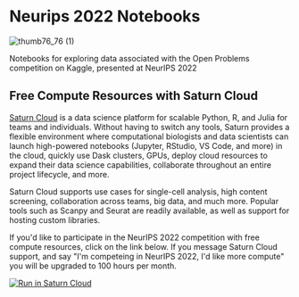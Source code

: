 # Neurips 2022 Notebooks

![thumb76_76 (1)](https://user-images.githubusercontent.com/249407/185646063-fb6d8615-2e3a-48b7-a673-229f221739ab.png)

Notebooks for exploring data associated with the Open Problems competition on Kaggle, presented at NeurIPS 2022

## Free Compute Resources with Saturn Cloud

[Saturn Cloud](https://saturncloud.io) is a data science platform for scalable Python, R, and Julia for teams and individuals. Without having to switch any tools, Saturn provides a flexible environment where computational biologists and data scientists can launch high-powered notebooks (Jupyter, RStudio, VS Code, and more) in the cloud, quickly use Dask clusters, GPUs, deploy cloud resources to expand their data science capabilities, collaborate throughout an entire project lifecycle, and more.

Saturn Cloud supports use cases for single-cell analysis, high content screening, collaboration across teams, big data, and much more. Popular tools such as Scanpy and Seurat are readily available, as well as support for hosting custom libraries.

If you'd like to participate in the NeurIPS 2022 competition with free compute resources, click on the link below. If you message Saturn Cloud support, and say  "I'm competeing in NeurIPS 2022, I'd like more compute" you will be upgraded to 100 hours per month.

<a href="https://app.community.saturnenterprise.io/dash/resources?recipeUrl=https://raw.githubusercontent.com/openproblems-bio/neurips_2022_notebooks/main/.saturn/saturn.json" target="_blank" rel="noopener">
  <img src="https://saturncloud.io/images/embed/run-in-saturn-cloud.svg" alt="Run in Saturn Cloud"/>
</a>
